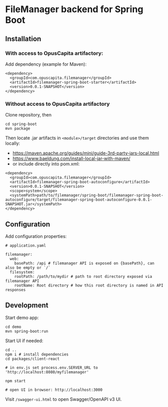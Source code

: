 # FileManager backend for Spring Boot

## Installation

### With access to OpusCapita artifactory:

Add dependency (example for Maven):

```
<dependency>
  <groupId>com.opuscapita.filemanager</groupId>
  <artifactId>filemanager-spring-boot-starter</artifactId>
  <version>0.0.1-SNAPSHOT</version>
</dependency>
```

### Without access to OpusCapita artifactory

Clone repository, then
```
cd spring-boot
mvn package
```

Then locate .jar artifacts in `<module>/target` directories and use them locally:
- https://maven.apache.org/guides/mini/guide-3rd-party-jars-local.html
- https://www.baeldung.com/install-local-jar-with-maven/
- or include directly into pom.xml:
```
<dependency>
  <groupId>com.opuscapita.filemanager</groupId>
  <artifactId>filemanager-spring-boot-autoconfigure</artifactId>
  <version>0.0.1-SNAPSHOT</version>
  <scope>system</scope>
  <systemPath>path/to/filemanager/spring-boot/filemanager-spring-boot-autoconfigure/target/filemanager-spring-boot-autoconfigure-0.0.1-SNAPSHOT.jar</systemPath>
</dependency>
```

## Configuration

Add configuration properties:
```
# application.yaml

filemanager:
  web:
    basePath: /api # filemanager API is exposed on {basePath}, can also be empty or `/`
  filesystem:
    rootPath: /path/to/mydir # path to root directory exposed via filemanager API
    rootName: Root directory # how this root directory is named in API responses
```

## Development

Start demo app:
```
cd demo
mvn spring-boot:run
```

Start UI if needed:
```
cd ..
npm i # install dependencies
cd packages/client-react

# in env.js set process.env.SERVER_URL to 'http://localhost:8080/myfilemanager'

npm start

# open UI in browser: http://localhost:3000
```

Visit `/swagger-ui.html` to open Swagger/OpenAPI v3 UI.
